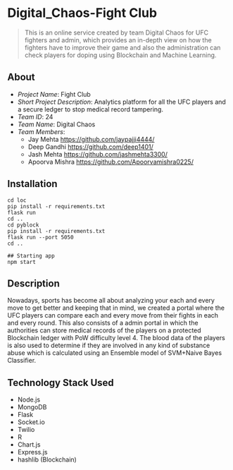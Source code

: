 # Digital_Chaos-Fight Club

>This is an online service created by team Digital Chaos for UFC fighters and admin, which provides an in-depth view on how the fighters have to improve their game and also the administration can check players for doping using Blockchain and Machine Learning.

## About

- *Project Name*: Fight Club
- *Short Project Description*: Analytics platform for all the UFC players and a secure ledger to stop medical record tampering.
- *Team ID*: 24
- *Team Name*: Digital Chaos
- *Team Members*:
	 - Jay Mehta https://github.com/jaypajji4444/
	 - Deep Gandhi https://github.com/deep1401/
	 - Jash Mehta https://github.com/jashmehta3300/
	 - Apoorva Mishra https://github.com/Apoorvamishra0225/


## Installation

```shell
cd loc
pip install -r requirements.txt
flask run
cd ..
cd pyblock
pip install -r requirements.txt
flask run --port 5050
cd ..

## Starting app
npm start

```

## Description

Nowadays, sports has become all about analyzing your each and every move to get better and keeping that in mind, we created a portal where the UFC players can compare each and every move from their fights in each and every round. This also consists of a admin portal in which
the authorities can store medical records of the players on a protected Blockchain ledger with PoW difficulty level 4. The blood data of the players is also used to determine if they are involved in any kind of substance abuse which is calculated using an Ensemble model of SVM+Naive Bayes Classifier.


## Technology Stack Used
- Node.js
- MongoDB
- Flask
- Socket.io
- Twilio
- R
- Chart.js
- Express.js
- hashlib (Blockchain)
